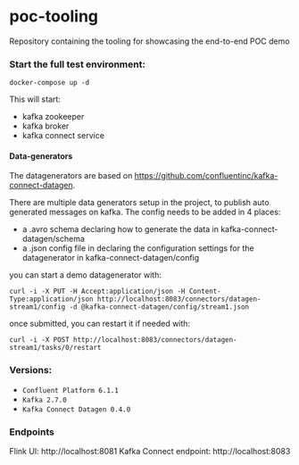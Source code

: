 # poc-tooling

Repository containing the tooling for showcasing the end-to-end POC demo

### Start the full test environment:
`docker-compose up -d`

This will start:
- kafka zookeeper
- kafka broker
- kafka connect service


#### Data-generators

The datagenerators are based on https://github.com/confluentinc/kafka-connect-datagen.

There are multiple data generators setup in the project, to publish auto generated messages on kafka.
The config needs to be added in 4 places:
- a .avro schema declaring how to generate the data in kafka-connect-datagen/schema
- a .json config file in declaring the configuration settings for the datagenerator in kafka-connect-datagen/config

you can start a demo datagenerator with:
```
curl -i -X PUT -H Accept:application/json -H Content-Type:application/json http://localhost:8083/connectors/datagen-stream1/config -d @kafka-connect-datagen/config/stream1.json
```

once submitted, you can restart it if needed with:

```
curl -i -X POST http://localhost:8083/connectors/datagen-stream1/tasks/0/restart
```

### Versions:

- `Confluent Platform 6.1.1` 
- `Kafka 2.7.0`
- `Kafka Connect Datagen 0.4.0`



### Endpoints

Flink UI: http://localhost:8081
Kafka Connect endpoint: http://localhost:8083